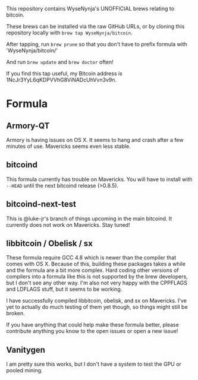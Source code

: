 This repository contains WyseNynja's UNOFFICIAL brews relating to bitcoin.

These brews can be installed via the raw GitHub URLs, or by cloning this
repository locally with `brew tap WyseNynja/bitcoin`.

After tapping, run `brew prune` so that you don't have to prefix formula with 'WyseNynja/bitcoin/'

And run `brew update` and `brew doctor` often!

If you find this tap useful, my Bitcoin address is 1NcJr3YyL6qKDPVVhG8ViNADcUhVvn3v9n.

# Formula

## Armory-QT

Armory is having issues on OS X.  It seems to hang and crash after a few minutes of use.  Mavericks seems even less stable.

## bitcoind

This formula currently has trouble on Mavericks.  You will have to install with `--HEAD` until the next bitcoind release (>0.8.5).

## bitcoind-next-test

This is @luke-jr's branch of things upcoming in the main bitcoind.  It currently does not work on Mavericks.  Stay tuned!

## libbitcoin / Obelisk / sx

These formula require GCC 4.8 which is newer than the compiler that comes with OS X.  Because of this, building these packages takes a while and the formula are a bit more complex.  Hard coding other versions of compilers into a formula like this is not supported by the brew developers, but I don't see any other way.  I'm also not very happy with the CPPFLAGS and LDFLAGS stuff, but it seems to be working.

I have successfully compiled libbitcoin, obelisk, and sx on Mavericks.  I've yet to actually do much testing of them yet though, so things might still be broken.

If you have anything that could help make these formula better, please contribute anything you know to the open issues or open a new issue!

## Vanitygen

I am pretty sure this works, but I don't have a system to test the GPU or pooled mining.
